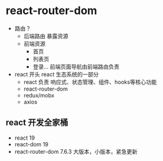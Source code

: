 # react-router-dom

- 路由？
  - 后端路由
    暴露资源
  - 前端资源
    - 首页
    - 列表页
    - 登录...
    前端页面导航由前端路由负责
- react 开头
  react 生态系统的一部分
  - react 负责 响应式、状态管理、组件、hooks等核心功能
  - react-router-dom
  - redux/mobx
  - axios
## react 开发全家桶
- react 19
- react-dom 19
- react-router-dom  7.6.3  大版本，小版本，紧急更新